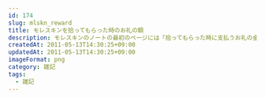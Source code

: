 ```yaml
---
id: 174
slug: mlskn_reward
title: モレスキンを拾ってもらった時のお礼の額
description: モレスキンのノートの最初のページには「拾ってもらった時に支払うお礼の金額を書く欄」があります。せっかくなので、その欄に金額を書いておきました。
createdAt: 2011-05-13T14:30:25+09:00
updatedAt: 2011-05-13T14:30:25+09:00
imageFormat: png
category: 雑記
tags:
  - 雑記
---
```


<photo-image article-id="174" img-file-name="molskn_reward.jpg" caption="モレスキンの最初のページ"></photo-image>
